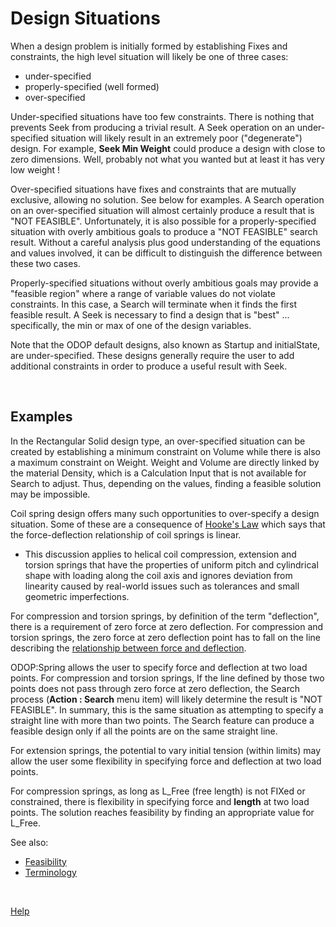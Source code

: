 # Design Situations   

When a design problem is initially formed by establishing Fixes and constraints,
the high level situation will likely be one of three cases:
  - under-specified
  - properly-specified  (well formed)
  - over-specified
  
Under-specified situations have too few constraints. 
There is nothing that prevents Seek from producing a trivial result.
A Seek operation on an under-specified situation will likely result in an extremely poor ("degenerate") design.
For example, **Seek Min Weight** could produce a design with close to zero dimensions.
Well, probably not what you wanted but at least it has very low weight !

Over-specified situations have fixes and constraints that are mutually exclusive, allowing no solution.
See below for examples.
A Search operation on an over-specified situation will almost certainly produce a result 
that is "NOT FEASIBLE".
Unfortunately, it is also possible for a properly-specified situation with overly ambitious goals to produce a 
"NOT FEASIBLE" search result. 
Without a careful analysis plus good understanding of the equations and values involved,
it can be difficult to distinguish the difference between these two cases.

Properly-specified situations without overly ambitious goals may provide a "feasible region" 
where a range of variable values do not violate constraints.
In this case, a Search will terminate when it finds the first feasible result.
A Seek is necessary to find a design that is "best" ... 
specifically, the min or max of one of the design variables.

Note that the ODOP default designs, also known as Startup and initialState, are under-specified.
These designs generally require the user to add additional constraints 
in order to produce a useful result with Seek.

&nbsp;

## Examples   

In the Rectangular Solid design type, 
an over-specified situation can be created by establishing a minimum constraint on Volume
while there is also a maximum constraint on Weight.
Weight and Volume are directly linked by the material Density, 
which is a Calculation Input that is not available for Search to adjust.
Thus, depending on the values, 
finding a feasible solution may be impossible.

Coil spring design offers many such opportunities to over-specify a design situation.
Some of these are a consequence of 
[Hooke's Law](https://en.wikipedia.org/wiki/Hooke%27s_law) 
which says that the force-deflection relationship of coil springs is linear. 

 - This discussion applies to helical coil compression, extension and torsion springs 
that have the properties of uniform pitch and cylindrical shape with loading along the coil axis 
and ignores deviation from linearity caused by real-world issues such as 
tolerances and small geometric imperfections. 

For compression and torsion springs, 
by definition of the term "deflection", there is a requirement of zero force at zero deflection. 
For compression and torsion springs, 
the zero force at zero deflection point has to fall on the line 
describing the 
[relationship between force and deflection](/docs/Help/DesignTypes/Spring/img/ForceVsDeflection.png).

ODOP:Spring allows the user to specify force and deflection at two load points. 
For compression and torsion springs, 
If the line defined by those two points does not pass through zero force at zero deflection, 
the Search process (<b>Action : Search</b> menu item) will likely determine the result is "NOT FEASIBLE".
In summary, this is the same situation as attempting to specify a straight line with more than two points. 
The Search feature can produce a feasible design only if all the points are on the same straight line.

For extension springs, the potential to vary initial tension (within limits) may allow the user
some flexibility in specifying force and deflection at two load points.

For compression springs, 
as long as L_Free (free length) is not FIXed or constrained, 
there is flexibility in specifying force and <b>length</b> at two load points. 
The solution reaches feasibility by finding an appropriate value for L_Free.  

<!---  begin comment
More examples are pending a future update to this file.
In the mean time ...   
end comment  --->
  
See also:   
  - [Feasibility](feasibility.html)   
  - [Terminology](terminology.html)   
  
&nbsp;
 
[Help](/docs/Help)
  